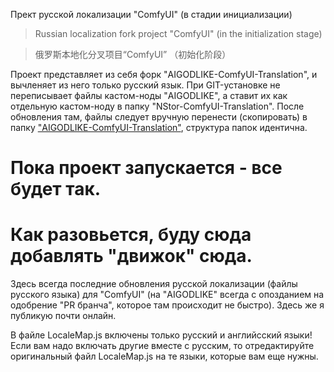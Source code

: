 Прект русской локализации "ComfyUI" (в стадии инициализации)

> Russian localization fork project "ComfyUI" (in the initialization stage)

> 俄罗斯本地化分叉项目“ComfyUI” （初始化阶段）

Проект представляет из себя форк "AIGODLIKE-ComfyUI-Translation", и вычленяет из него только русский язык. При GIT-установке не переписывает файлы кастом-ноды "AIGODLIKE", а ставит их как отдельную кастом-ноду в папку "NStor-ComfyUI-Translation". После обновления там, файлы следует вручную перенести (скопировать) в папку ["AIGODLIKE-ComfyUI-Translation"](https://github.com/AIGODLIKE/AIGODLIKE-ComfyUI-Translation), структура папок идентична.

# Пока проект запускается - все будет так. #
# Как разовьется, буду сюда добавлять "движок" сюда. #

Здесь всегда последние обновления русской локализации (файлы русского языка) для "ComfyUI" (на "AIGODLIKE" всегда с опозданием на одобрение "PR бранча", которое там происходит не быстро). Здесь же я публикую почти онлайн.

В файле LocaleMap.js включены только русский и английсский языки! Если вам надо включать другие вместе с русским, то отредактируйте оригинальный файл LocaleMap.js на те языки, которые вам еще нужны.

